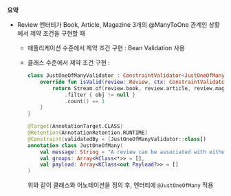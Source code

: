 **요약**
- Review 엔터티가 Book, Article, Magazine 3개의 @ManyToOne 관계인 상황에서 제약 조건을 구현할 때
  - 애플리케이션 수준에서 제약 조건 구현 : Bean Validation 사용
  - 클래스 수준에서 제약 조건 구현 :
    ```kotlin
    class JustOneOfManyValidator : ConstraintValidator<JustOneOfMany, Review> {
        override fun isValid(review: Review, ctx: ConstraintValidatorContext): Boolean {
            return Stream.of(review.book, review.article, review.magazine)
                .filter { obj != null }
                .count() == 1
        }
    }
    ```

    ```kotlin
    @Target(AnnotationTarget.CLASS)
    @Retention(AnnotationRetention.RUNTIME)
    @Constraint(validatedBy = [JustOneOfManyValidator::class])
    annotation class JustOneOfMany(
        val message: String = "A review can be associated with either a book, a magazine or an article",
        val groups: Array<KClass<*>> = [],
        val payload: Array<KClass<out Payload?>> = []
    )
    ```

    위와 같이 클래스와 어노테이션을 정의 후, 엔터티에 `@JustOneOfMany` 적용
